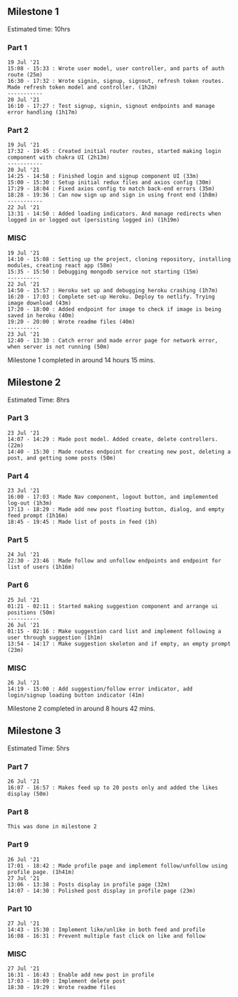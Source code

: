 ## Milestone 1
Estimated time: 10hrs

### Part 1
    19 Jul '21 
    15:08 - 15:33 : Wrote user model, user controller, and parts of auth route (25m)
    16:30 - 17:32 : Wrote signin, signup, signout, refresh token routes. Made refresh token model and controller. (1h2m)
    -----------
    20 Jul '21
    16:10 - 17:27 : Test signup, signin, signout endpoints and manage error handling (1h17m)

### Part 2
    19 Jul '21 
    17:32 - 19:45 : Created initial router routes, started making login component with chakra UI (2h13m)
    -----------
    20 Jul '21
    14:25 - 14:58 : Finished login and signup component UI (33m)
    15:00 - 15:30 : Setup initial redux files and axios config (30m)
    17:29 - 18:04 : Fixed axios config to match back-end errors (35m)
    18:28 - 19:36 : Can now sign up and sign in using front end (1h8m)
    -----------
    22 Jul '21
    13:31 - 14:50 : Added loading indicators. And manage redirects when logged in or logged out (persisting logged in) (1h19m)

### MISC
    19 Jul '21 
    14:10 - 15:08 : Setting up the project, cloning repository, installing modules, creating react app (58m)
    15:35 - 15:50 : Debugging mongodb service not starting (15m)
    ----------
    22 Jul '21
    14:50 - 15:57 : Heroku set up and debugging heroku crashing (1h7m)
    16:20 - 17:03 : Complete set-up Heroku. Deploy to netlify. Trying image download (43m)
    17:20 - 18:00 : Added endpoint for image to check if image is being saved in heroku (40m)
    19:20 - 20:00 : Wrote readme files (40m)
    ----------
    23 Jul '21
    12:40 - 13:30 : Catch error and made error page for network error, when server is not running (50m)

Milestone 1 completed in around 14 hours 15 mins.

## Milestone 2
Estimated Time: 8hrs

### Part 3
    23 Jul '21
    14:07 - 14:29 : Made post model. Added create, delete controllers. (22m)
    14:40 - 15:30 : Made routes endpoint for creating new post, deleting a post, and getting some posts (50m)

### Part 4
    23 Jul '21
    16:00 - 17:03 : Made Nav component, logout button, and implemented log-out (1h3m)
    17:13 - 18:29 : Made add new post floating button, dialog, and empty feed prompt (1h16m)
    18:45 - 19:45 : Made list of posts in feed (1h)

### Part 5
    24 Jul '21
    22:30 - 23:46 : Made follow and unfollow endpoints and endpoint for list of users (1h16m)

### Part 6
    25 Jul '21
    01:21 - 02:11 : Started making suggestion component and arrange ui positions (50m)
    ----------
    26 Jul '21
    01:15 - 02:16 : Make suggestion card list and implement following a user through suggestion (1h1m)
    13:54 - 14:17 : Make suggestion skeleton and if empty, an empty prompt (23m)

### MISC
    26 Jul '21
    14:19 - 15:00 : Add suggestion/follow error indicator, add login/signup loading button indicator (41m)

Milestone 2 completed in around 8 hours 42 mins.

## Milestone 3
Estimated Time: 5hrs

### Part 7
    26 Jul '21
    16:07 - 16:57 : Makes feed up to 20 posts only and added the likes display (50m)

### Part 8
    This was done in milestone 2

### Part 9
    26 Jul '21
    17:01 - 18:42 : Made profile page and implement follow/unfollow using profile page. (1h41m)
    27 Jul '21
    13:06 - 13:38 : Posts display in profile page (32m)
    14:07 - 14:30 : Polished post display in profile page (23m)

### Part 10
    27 Jul '21
    14:43 - 15:30 : Implement like/unlike in both feed and profile
    16:08 - 16:31 : Prevent multiple fast click on like and follow

### MISC
    27 Jul '21
    16:31 - 16:43 : Enable add new post in profile
    17:03 - 18:09 : Implement delete post 
    18:30 - 19:29 : Wrote readme files
